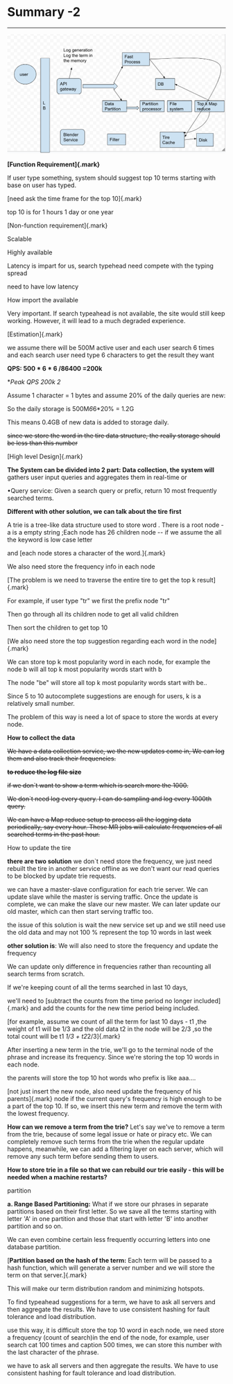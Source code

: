 # Summary -2 



---

![Log generation Log the term in the memory user API gateway Blender Service Fast Process DB Partition rocessor Data Partition Filter File s stem Tire Cache Top Map Disk ](../../media/Steam^JCollection-Typehead-Summary--2-image1.png)











**[Function Requirement]{.mark}**

If user type something, system should suggest top 10 terms starting with base on user has typed.

[need ask the time frame for the top 10]{.mark}

top 10 is for 1 hours 1 day or one year

[Non-function requirement]{.mark}

Scalable

Highly available

Latency is impart for us, search typehead need compete with the typing spread

need to have low latency

How import the available

Very important. If search typeahead is not available, the site would still keep working. However, it will lead to a much degraded experience.



[Estimation]{.mark}

we assume there will be 500M active user and each user search 6 times and each search user need type 6 characters to get the result they want



**QPS: 500 * 6 * 6 /86400 =200k**

**Peak QPS 200k *2**



Assume 1 character = 1 bytes and assume 20% of the daily queries are new:

So the daily storage is 500M*6*6*20% = 1.2G

﻿This means 0.4GB of new data is added to storage daily.



~~since we store the word in the tire data structure, the really storage should be less than this number~~

[High level Design]{.mark}



**The System can be divided into 2 part: Data collection, the system will** ﻿gathers user input queries and aggregates them in real-time or





﻿•Query service: Given a search query or prefix, return 10 most frequently searched terms.



**Different with other solution, we can talk about the tire first**

A trie is a tree-like data structure used to store word . There is a root node - a is a empty string ;Each node has 26 children node -- if we assume the all the keyword is low case letter



and [each node stores a character of the word.]{.mark}



We also need store the frequency info in each node

[The problem is we need to traverse the entire tire to get the top k result]{.mark}



For example, if user type "tr" we first the prefix node "tr"

Then go through all its children node to get all valid children

Then sort the children to get top 10



[We also need store the top suggestion regarding each word in the node]{.mark}

We can store top k most popularity word in each node, for example the node b will all top k most popularity words start with b

The node "be" will store all top k most popularity words start with be..



Since 5 to 10 autocomplete suggestions are enough for users, k is a relatively small number.



The problem of this way is need a lot of space to store the words at every node.







**How to collect the data**

~~We have a data collection service, we the new updates come in, We can log them and also track their frequencies.~~

**~~to reduce the log file size~~**

~~if we don`t want to show a term which is search more the 1000.~~

~~We don`t need log every query. I can do sampling and log every 1000th query.~~

~~We can have a Map reduce setup to process all the logging data periodically, say every hour. These MR jobs will calculate frequencies of all searched terms in the past hour.~~

How to update the tire

**there are two solution** we don`t need store the frequency, we just need rebuilt the tire in another service offline as we don't want our read queries to be blocked by update trie requests.

we can have a master-slave configuration for each trie server. We can update slave while the master is serving traffic. Once the update is complete, we can make the slave our new master. We can later update our old master, which can then start serving traffic too.

the issue of this solution is wait the new service set up and we still need use the old data and may not 100 % represent the top 10 words in last week



**other solution is**: We will also need to store the frequency and update the frequency

We can update only difference in frequencies rather than recounting all search terms from scratch.

If we're keeping count of all the terms searched in last 10 days,

we'll need to [subtract the counts from the time period no longer included]{.mark} and add the counts for the new time period being included.

[for example, assume we count of all the term for last 10 days - t1 ,the weight of t1 will be 1/3 and the old data t2 in the node will be 2/3 ,so the total count will be t1 *1/3 + t2*2/3]{.mark}

After inserting a new term in the trie, we'll go to the terminal node of the phrase and increase its frequency. Since we're storing the top 10 words in each node.

the parents will store the top 10 hot words who prefix is like aaa....

[not just insert the new node, also need update the frequency of his parents]{.mark} node if the current query's frequency is high enough to be a part of the top 10. If so, we insert this new term and remove the term with the lowest frequency.

**How can we remove a term from the trie?** Let's say we've to remove a term from the trie, because of some legal issue or hate or piracy etc. We can completely remove such terms from the trie when the regular update happens, meanwhile, we can add a filtering layer on each server, which will remove any such term before sending them to users.

**How to store trie in a file so that we can rebuild our trie easily - this will be needed when a machine restarts?**

partition

**a. Range Based Partitioning:** What if we store our phrases in separate partitions based on their first letter. So we save all the terms starting with letter 'A' in one partition and those that start with letter 'B' into another partition and so on.

We can even combine certain less frequently occurring letters into one database partition.

[**Partition based on the hash of the term:** Each term will be passed to a hash function, which will generate a server number and we will store the term on that server.]{.mark}

This will make our term distribution random and minimizing hotspots.

To find typeahead suggestions for a term, we have to ask all servers and then aggregate the results. We have to use consistent hashing for fault tolerance and load distribution.

use this way, it is difficult store the top 10 word in each node, we need store a frequency (count of search)in the end of the node, for example, user search cat 100 times and caption 500 times, we can store this number with the last character of the phrase.

we have to ask all servers and then aggregate the results. We have to use consistent hashing for fault tolerance and load distribution.

